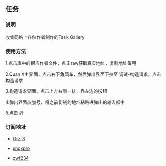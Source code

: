## 任务

### 说明

收集网络上各位作者制作的Task Gallery

### 使用方法

1.点击库中的相应作者文件，点击raw获取真实地址，复制地址备用

2.Quan X主界面，点击右下角风车，然后弹出界面下拉至 调试-构造请求，点击构造请求

3.构造请求界面，点击上方右侧一排，靠左边的按钮

4.弹出界面点加号，将之前复制的地址粘贴进弹出的输入框中

5.点击 好

### 订阅地址

* [Orz-3](https://github.com/Orz-3/QuantumultX/tree/master/Task)

* [sngxpro](https://raw.githubusercontent.com/sngxpro/QuanX/master/task/AllinOne.json)

* [zwf234](https://qxzy.top/rules/QuantumultX/qixin.json)
